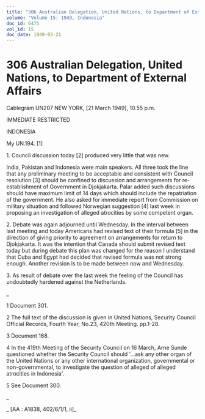 ```yaml
---
title: "306 Australian Delegation, United Nations, to Department of External Affairs"
volume: "Volume 15: 1949, Indonesia"
doc_id: 6475
vol_id: 15
doc_date: 1949-03-21
---
```


# 306 Australian Delegation, United Nations, to Department of External Affairs

Cablegram UN207 NEW YORK, [21 March 1949], 10.55 p.m.

IMMEDIATE RESTRICTED

INDONESIA

My UN.194. [1]

1\. Council discussion today [2] produced very little that was new.

India, Pakistan and Indonesia were main speakers. All three took the line that any preliminary meeting to be acceptable and consistent with Council resolution [3] should be confined to discussion and arrangements for re-establishment of Government in Djokjakarta. Palar added such discussions should have maximum limit of 14 days which should include the repatriation of the government. He also asked for immediate report from Commission on military situation and followed Norwegian suggestion [4] last week in proposing an investigation of alleged atrocities by some competent organ.

2\. Debate was again adjourned until Wednesday. In the interval between last meeting and today Americans had revised text of their formula [5] in the direction of giving priority to agreement on arrangements for return to Djokjakarta. It was the intention that Canada should submit revised text today but during debate this plan was changed for the reason I understand that Cuba and Egypt had decided that revised formula was not strong enough. Another revision is to be made between now and Wednesday.

3\. As result of debate over the last week the feeling of the Council has undoubtedly hardened against the Netherlands.

_

1 Document 301.

2 The full text of the discussion is given in United Nations, Security Council Official Records, Fourth Year, No.23, 420th Meeting. pp.1-28.

3 Document 168.

4 In the 419th Meeting of the Security Council on 16 March, Arne Sunde questioned whether the Security Council should '...ask any other organ of the United Nations or any other international organization, governmental or non-governmental, to investigate the question of alleged of alleged atrocities in Indonesia'.

5 See Document 300.

_

_ [AA : A1838, 402/6/1/1, ii]_
